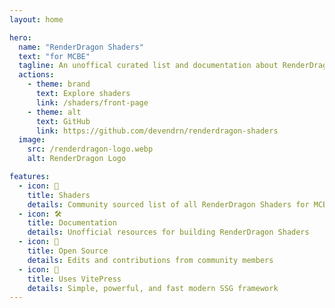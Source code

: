 ```yaml
---
layout: home

hero:
  name: "RenderDragon Shaders"
  text: "for MCBE"
  tagline: An unoffical curated list and documentation about RenderDragon Shaders
  actions:
    - theme: brand
      text: Explore shaders
      link: /shaders/front-page
    - theme: alt
      text: GitHub
      link: https://github.com/devendrn/renderdragon-shaders
  image:
    src: /renderdragon-logo.webp
    alt: RenderDragon Logo

features:
  - icon: 📃
    title: Shaders
    details: Community sourced list of all RenderDragon Shaders for MCBE
  - icon: 🛠️
    title: Documentation
    details: Unofficial resources for building RenderDragon Shaders
  - icon: 📝
    title: Open Source
    details: Edits and contributions from community members
  - icon: 🚀
    title: Uses VitePress
    details: Simple, powerful, and fast modern SSG framework
---
```


<style>
:root {
  --vp-home-hero-name-color: transparent;
  --vp-home-hero-name-background: -webkit-linear-gradient(120deg, #bd34fe 30%, #41d1ff);

  --vp-home-hero-image-background-image: linear-gradient(-45deg, #bd34fe 50%, #47caff 50%);
  --vp-home-hero-image-filter: blur(44px);
}

@media (min-width: 640px) {
  :root {
    --vp-home-hero-image-filter: blur(56px);
  }
}

@media (min-width: 960px) {
  :root {
    --vp-home-hero-image-filter: blur(68px);
  }
}
</style>

